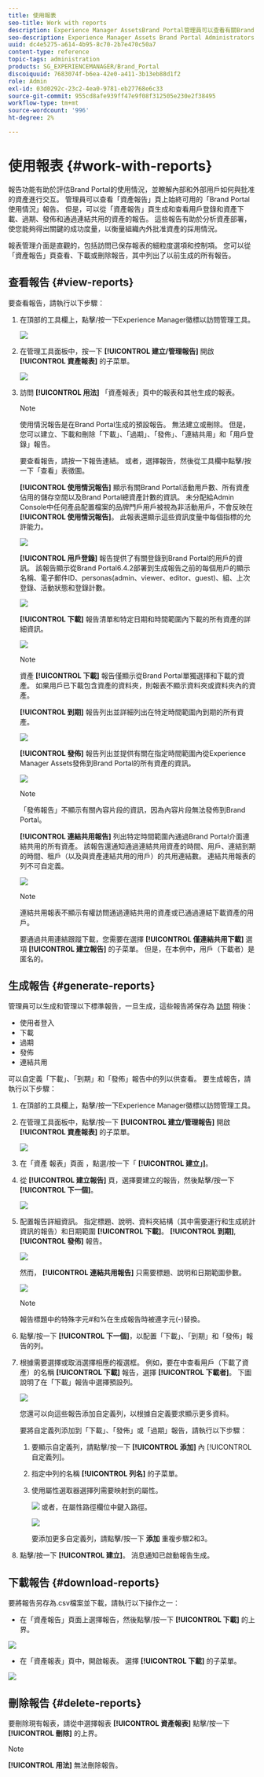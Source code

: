 ```yaml
---
title: 使用報表
seo-title: Work with reports
description: Experience Manager AssetsBrand Portal管理員可以查看有關Brand Portal使用情況的報告，並建立、管理和查看有關通過Brand Portal共用的已下載、過期、已發佈和連結的資產的報告。
seo-description: Experience Manager Assets Brand Portal Administrators can view report about Brand Portal usage, and create, manage, and view reports around assets downloaded, expired, published, and link shared through Brand Portal.
uuid: dc4e5275-a614-4b95-8c70-2b7e470c50a7
content-type: reference
topic-tags: administration
products: SG_EXPERIENCEMANAGER/Brand_Portal
discoiquuid: 7683074f-b6ea-42e0-a411-3b13eb88d1f2
role: Admin
exl-id: 03d0292c-23c2-4ea0-9781-eb27768e6c33
source-git-commit: 955cd8afe939ff47e9f08f312505e230e2f38495
workflow-type: tm+mt
source-wordcount: '996'
ht-degree: 2%

---
```


# 使用報表 {#work-with-reports}

報告功能有助於評估Brand Portal的使用情況，並瞭解內部和外部用戶如何與批准的資產進行交互。 管理員可以查看「資產報告」頁上始終可用的「Brand Portal使用情況」報告。 但是，可以從「資產報告」頁生成和查看用戶登錄和資產下載、過期、發佈和通過連結共用的資產的報告。 這些報告有助於分析資產部署，使您能夠得出關鍵的成功度量，以衡量組織內外批准資產的採用情況。

報表管理介面是直觀的，包括訪問已保存報表的細粒度選項和控制項。 您可以從「資產報告」頁查看、下載或刪除報告，其中列出了以前生成的所有報告。

## 查看報告 {#view-reports}

要查看報告，請執行以下步驟：

1. 在頂部的工具欄上，點擊/按一下Experience Manager徽標以訪問管理工具。

   ![](assets/aemlogo.png)

1. 在管理工具面板中，按一下 **[!UICONTROL 建立/管理報告]** 開啟 **[!UICONTROL 資產報表]** 的子菜單。

   ![](assets/access-asset-reports.png)

1. 訪問 **[!UICONTROL 用法]** 「資產報表」頁中的報表和其他生成的報表。

   >[!NOTE]
   >
   >使用情況報告是在Brand Portal生成的預設報告。 無法建立或刪除。 但是，您可以建立、下載和刪除「下載」、「過期」、「發佈」、「連結共用」和「用戶登錄」報告。

   要查看報告，請按一下報告連結。 或者，選擇報告，然後從工具欄中點擊/按一下「查看」表徵圖。

   **[!UICONTROL 使用情況報告]** 顯示有關Brand Portal活動用戶數、所有資產佔用的儲存空間以及Brand Portal總資產計數的資訊。 未分配給Admin Console中任何產品配置檔案的品牌門戶用戶被視為非活動用戶，不會反映在 **[!UICONTROL 使用情況報告]**。
此報表還顯示這些資訊度量中每個指標的允許能力。

   ![](assets/usage-report.png)

   **[!UICONTROL 用戶登錄]** 報告提供了有關登錄到Brand Portal的用戶的資訊。 該報告顯示從Brand Portal6.4.2部署到生成報告之前的每個用戶的顯示名稱、電子郵件ID、personas(admin、viewer、editor、guest)、組、上次登錄、活動狀態和登錄計數。

   ![](assets/user-logins.png)

   **[!UICONTROL 下載]** 報告清單和特定日期和時間範圍內下載的所有資產的詳細資訊。

   ![](assets/download-report.png)

   >[!NOTE]
   >
   >資產 **[!UICONTROL 下載]** 報告僅顯示從Brand Portal單獨選擇和下載的資產。 如果用戶已下載包含資產的資料夾，則報表不顯示資料夾或資料夾內的資產。

   **[!UICONTROL 到期]** 報告列出並詳細列出在特定時間範圍內到期的所有資產。

   ![](assets/expiration-report.png)

   **[!UICONTROL 發佈]** 報告列出並提供有關在指定時間範圍內從Experience Manager Assets發佈到Brand Portal的所有資產的資訊。

   ![](assets/publish-report.png)

   >[!NOTE]
   >
   >「發佈報告」不顯示有關內容片段的資訊，因為內容片段無法發佈到Brand Portal。

   **[!UICONTROL 連結共用報告]** 列出特定時間範圍內通過Brand Portal介面連結共用的所有資產。 該報告還通知通過連結共用資產的時間、用戶、連結到期的時間、租戶（以及與資產連結共用的用戶）的共用連結數。 連結共用報表的列不可自定義。

   ![](assets/link-share-report.png)

   >[!NOTE]
   >
   >連結共用報表不顯示有權訪問通過連結共用的資產或已通過連結下載資產的用戶。
   >
   >要通過共用連結跟蹤下載，您需要在選擇 **[!UICONTROL 僅連結共用下載]** 選項 **[!UICONTROL 建立報告]** 的子菜單。 但是，在本例中，用戶（下載者）是匿名的。

## 生成報告 {#generate-reports}

管理員可以生成和管理以下標準報告，一旦生成，這些報告將保存為 [訪問](../using/brand-portal-reports.md#main-pars-header) 稍後：

* 使用者登入
* 下載
* 過期
* 發佈
* 連結共用

可以自定義「下載」、「到期」和「發佈」報告中的列以供查看。 要生成報告，請執行以下步驟：

1. 在頂部的工具欄上，點擊/按一下Experience Manager徽標以訪問管理工具。

1. 在管理工具面板中，點擊/按一下 **[!UICONTROL 建立/管理報告]** 開啟 **[!UICONTROL 資產報表]** 的子菜單。

   ![](assets/asset-reports.png)

1. 在「資產 報表」頁面 ，點選/按一下「 **[!UICONTROL 建立」]**。
1. 從 **[!UICONTROL 建立報告]** 頁，選擇要建立的報告，然後點擊/按一下 **[!UICONTROL 下一個]**。

   ![](assets/crete-report.png)

1. 配置報告詳細資訊。 指定標題、說明、資料夾結構（其中需要運行和生成統計資訊的報告）和日期範圍 **[!UICONTROL 下載]**。 **[!UICONTROL 到期]**, **[!UICONTROL 發佈]** 報告。

   ![](assets/create-report-page.png)

   然而， **[!UICONTROL 連結共用報告]** 只需要標題、說明和日期範圍參數。

   ![](assets/create-link-share-report.png)

   >[!NOTE]
   >
   >報告標題中的特殊字元#和%在生成報告時被連字元(-)替換。

1. 點擊/按一下 **[!UICONTROL 下一個]**，以配置「下載」、「到期」和「發佈」報告的列。
1. 根據需要選擇或取消選擇相應的複選框。 例如，要在中查看用戶（下載了資產）的名稱 **[!UICONTROL 下載]** 報告，選擇 **[!UICONTROL 下載者]**。 下圖說明了在「下載」報告中選擇預設列。

   ![](assets/createdownloadreport.png)

   您還可以向這些報告添加自定義列，以根據自定義要求顯示更多資料。

   要將自定義列添加到「下載」、「發佈」或「過期」報告，請執行以下步驟：

   1. 要顯示自定義列，請點擊/按一下 **[!UICONTROL 添加]** 內 [!UICONTROL 自定義列]。
   1. 指定中列的名稱 **[!UICONTROL 列名]** 的子菜單。
   1. 使用屬性選取器選擇列需要映射到的屬性。

      ![](assets/property-picker.png)
或者，在屬性路徑欄位中鍵入路徑。

      ![](assets/property-path.png)

      要添加更多自定義列，請點擊/按一下 **添加** 重複步驟2和3。

1. 點擊/按一下 **[!UICONTROL 建立]**。 消息通知已啟動報告生成。

## 下載報告 {#download-reports}

要將報告另存為.csv檔案並下載，請執行以下操作之一：

* 在「資產報告」頁面上選擇報告，然後點擊/按一下 **[!UICONTROL 下載]** 的上界。

![](assets/download-asset-report.png)

* 在「資產報表」頁中，開啟報表。 選擇 **[!UICONTROL 下載]** 的子菜單。

![](assets/download-report-fromwithin.png)

## 刪除報告 {#delete-reports}

要刪除現有報表，請從中選擇報表 **[!UICONTROL 資產報表]** 點擊/按一下 **[!UICONTROL 刪除]** 的上界。

>[!NOTE]
>
>**[!UICONTROL 用法]** 無法刪除報告。
